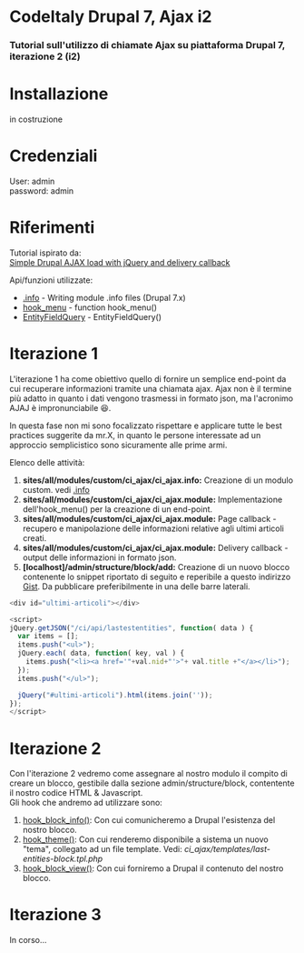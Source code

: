# CodeItaly Drupal 7, Ajax i2
### Tutorial sull'utilizzo di chiamate Ajax su piattaforma Drupal 7, iterazione 2 (i2)

# Installazione
in costruzione


# Credenziali
User: admin  
password: admin


# Riferimenti

Tutorial ispirato da:  
[Simple Drupal AJAX load with jQuery and delivery callback]

Api/funzioni utilizzate:
* [.info] - Writing module .info files (Drupal 7.x)
* [hook_menu] - function hook_menu()
* [EntityFieldQuery] - EntityFieldQuery()

# Iterazione 1

L'iterazione 1 ha come obiettivo quello di fornire un semplice end-point da cui recuperare informazioni tramite una chiamata ajax. Ajax non è il termine più adatto in quanto i dati vengono trasmessi in formato json, ma l'acronimo AJAJ è impronunciabile :laughing:.

In questa fase non mi sono focalizzato rispettare e applicare tutte le best practices suggerite da mr.X, in quanto le persone interessate ad un approccio semplicistico sono sicuramente alle prime armi.

Elenco delle attività:  

1.  **sites/all/modules/custom/ci_ajax/ci_ajax.info:** Creazione di un modulo custom. vedi [.info]  
2.	**sites/all/modules/custom/ci_ajax/ci_ajax.module:** Implementazione dell'hook_menu() per la creazione di un end-point.  
3.	**sites/all/modules/custom/ci_ajax/ci_ajax.module:** Page callback - recupero e manipolazione delle informazioni relative agli ultimi articoli creati.  
4.	**sites/all/modules/custom/ci_ajax/ci_ajax.module:** Delivery callback - output delle informazioni in formato json.  
5.	**[localhost]/admin/structure/block/add:** Creazione di un nuovo blocco contenente lo snippet riportato di seguito e reperibile a questo indirizzo [Gist]. Da pubblicare preferibilmente in una delle barre laterali.  


```javascript
<div id="ultimi-articoli"></div>

<script>
jQuery.getJSON("/ci/api/lastestentities", function( data ) {
  var items = [];
  items.push("<ul>");
  jQuery.each( data, function( key, val ) {
    items.push("<li><a href='"+val.nid+"'>"+ val.title +"</a></li>");
  });
  items.push("</ul>");

  jQuery("#ultimi-articoli").html(items.join(''));
});
</script>
```

# Iterazione 2

Con l'iterazione 2 vedremo come assegnare al nostro modulo il compito di creare un blocco, gestibile dalla sezione admin/structure/block, contentente il nostro codice HTML & Javascript.  
Gli hook che andremo ad utilizzare sono:  

1.  [hook_block_info()]: Con cui comunicheremo a Drupal l'esistenza del nostro blocco.  
2.  [hook_theme()]: Con cui renderemo disponibile a sistema un nuovo "tema", collegato ad un file template. Vedi: *ci_ajax/templates/last-entities-block.tpl.php*  
3.  [hook_block_view()]: Con cui forniremo a Drupal il contenuto del nostro blocco.  

# Iterazione 3

In corso...


[//]: # (These are reference links used in the body of this note and get stripped out when the markdown processor does its job. There is no need to format nicely because it shouldn't be seen. Thanks SO - http://stackoverflow.com/questions/4823468/store-comments-in-markdown-syntax)


  [Simple Drupal AJAX load with jQuery and delivery callback]: <https://www.drupal.org/node/2046693>

  [hook_menu]: <https://api.drupal.org/api/drupal/modules%21system%21system.api.php/function/hook_menu/7.x>

  [EntityFieldQuery]: <https://www.drupal.org/node/1343708>

  [.info]: <https://www.drupal.org/node/542202>

  [Gist]: <https://gist.github.com/nervaccio/7c6d85ed6cd12adfe28715f24bac7fcb>

  [hook_block_info()]: <https://api.drupal.org/api/drupal/modules%21block%21block.api.php/function/hook_block_info/7.x>

  [hook_theme()]: <https://api.drupal.org/api/drupal/modules%21system%21system.api.php/function/hook_theme/7.x>

  [hook_block_view()]: <https://api.drupal.org/api/drupal/modules%21block%21block.api.php/function/hook_block_view/7.x>
